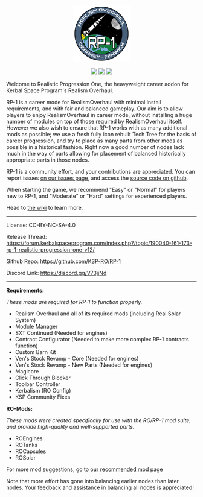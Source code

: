 <p align="center">
 <img src="https://github.com/KSP-RO/RP-1/blob/master/Source/RP-1%20Logo.png" width=150 alt="RP-1 Logo"/>
</p>
<p align="center">
 <a href="https://nightly.link/KSP-RO/RP-1/workflows/build/master/RP-1.zip" rel="nofollow"><img src="https://badgen.net/badge/Nightly%20build/download/blue"></a>
 <a href="https://discord.gg/V73jjNd" rel="nofollow"><img src="https://badgen.net/discord/online-members/V73jjNd?icon=discord"></a>
 <a href="https://github.com/KSP-RO/RP-1/compare/v2.7.1.0...master" rel="nofollow"><img src="https://img.shields.io/github/commits-since/KSP-RO/RP-1/latest"></a>
</p>

Welcome to Realistic Progression One, the heavyweight career addon for Kerbal Space Program's Realism Overhaul.

RP-1 is a career mode for RealismOverhaul with minimal install requirements, and with fair and balanced gameplay. Our aim is to allow players to enjoy RealismOverhaul in career mode, without installing a huge number of modules on top of those required by RealismOverhaul itself. However we also wish to ensure that RP-1 works with as many additional mods as possible; we use a fresh fully icon rebuilt Tech Tree for the basis of career progression, and try to place as many parts from other mods as possible in a historical fashion.  Right now a good number of nodes lack much in the way of parts allowing for placement of balanced historically appropriate parts in those nodes. 

RP-1 is a community effort, and your contributions are appreciated. You can report issues [on our issues page](https://github.com/KSP-RO/RP-1/issues), and access the [source code on github](https://github.com/KSP-RO/RP-1/tree/master). 

When starting the game, we recommend "Easy" or "Normal" for players new to RP-1, and "Moderate" or "Hard" settings for experienced players.

Head to [the wiki](https://github.com/KSP-RO/RP-1/wiki) to learn more.

---

License: CC-BY-NC-SA-4.0

Release Thread: https://forum.kerbalspaceprogram.com/index.php?/topic/190040-161-173-rp-1-realistic-progression-one-v12/

Github Repo:  https://github.com/KSP-RO/RP-1

Discord Link: https://discord.gg/V73jjNd

---

**Requirements:**

*These mods are required for RP-1 to function properly.*
- Realism Overhaul and all of its required mods (including Real Solar System)
- Module Manager
- SXT Continued (Needed for engines)
- Contract Configurator (Needed to make more complex RP-1 contracts function)
- Custom Barn Kit
- Ven's Stock Revamp - Core (Needed for engines)
- Ven's Stock Revamp - New Parts (Needed for engines)
- Magicore
- Click Through Blocker
- Toolbar Controller
- Kerbalism (RO Config)
- KSP Community Fixes

**RO-Mods:**

*These mods were created specifically for use with the RO/RP-1 mod suite, and provide high-quality and well-supported parts.*
- ROEngines
- ROTanks
- ROCapsules
- ROSolar

For more mod suggestions, go to [our recommended mod page](https://github.com/KSP-RO/RP-1/wiki/Extra-Mods-to-Consider)

Note that more effort has gone into balancing earlier nodes than later nodes. Your feedback and assistance in balancing all nodes is appreciated!
